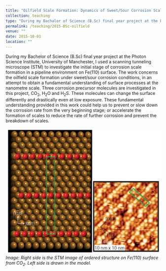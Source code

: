 ```yaml
---
title: "Oilfield Scale Formation: Dynamics of Sweet/Sour Corrosion Scales"
collection: teaching
type: "During my Bachalor of Science (B.Sc) final year project at the Photon Science Institute, University of Manchester, I used scanning tunneling microscope (STM) to investigate the initial stage of corrosion scale formation in pipeline environment on Fe(110) surface."
permalink: /teaching/2015-BSc-oilfield
venue: ""
date: 2015-10-01
location: ""
---
```


During my Bachelor of Science (B.Sc) final year project at the Photon Science Institute, University of Manchester, I used a scanning tunneling microscope (STM) to investigate the initial stage of corrosion scale formation in a pipeline environment on Fe(110) surface. The work concerns the oilfield scale formation under sweet/sour corrosion conditions, in an attempt to obtain a fundamental understanding of surface processes at the nanometre scale. Three corrosion precursor molecules are investigated in this project, CO$_2$, H$_2$O and H$_2$S. These molecules can change the surface differently and drastically even at low exposure. These fundamental understanding provided in this work could help us to prevent or slow down the corrosion rate from the very beginning stage; or accelerate the formation of scales to reduce the rate of further corrosion and prevent the breakdown of scales.

![BSc-Oilfield](/images/BSc-oilfield.png)
*Image: Right side is the STM image of ordered structure on Fe(110) surface from CO$_2$. Left side is drawn in the model.*  
